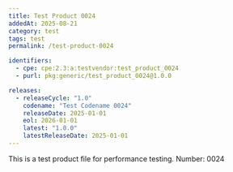 ```yaml
---
title: Test Product 0024
addedAt: 2025-08-21
category: test
tags: test
permalink: /test-product-0024

identifiers:
  - cpe: cpe:2.3:a:testvendor:test_product_0024
  - purl: pkg:generic/test_product_0024@1.0.0

releases:
  - releaseCycle: "1.0"
    codename: "Test Codename 0024"
    releaseDate: 2025-01-01
    eol: 2026-01-01
    latest: "1.0.0"
    latestReleaseDate: 2025-01-01
---
```


This is a test product file for performance testing. Number: 0024
